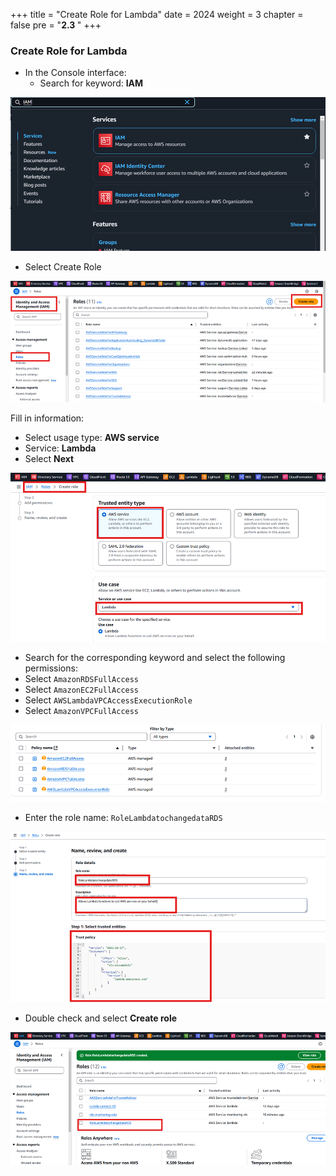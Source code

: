 +++
title = "Create Role for Lambda"
date = 2024
weight = 3
chapter = false
pre = "<b>2.3 </b>"
+++

### Create Role for Lambda

- In the Console interface:
  - Search for keyword: **IAM**

![IAM](/images/2/2_3/1.png?width=90pc)

- Select Create Role

![IAM](/images/2/2_3/2.png?width=90pc)

Fill in information:

- Select usage type: **AWS service**
- Service: **Lambda**
- Select **Next**

![IAM](/images/2/2_3/3.png?width=90pc)

- Search for the corresponding keyword and select the following permissions:
- Select `AmazonRDSFullAccess`
- Select `AmazonEC2FullAccess`
- Select `AWSLambdaVPCAccessExecutionRole`
- Select `AmazonVPCFullAccess`

![IAM](/images/2/2_3/4.png?width=90pc)

- Enter the role name: `RoleLambdatochangedataRDS`

![IAM](/images/2/2_3/5.png?width=90pc)

- Double check and select **Create role**

![IAM](/images/2/2_3/6.png?width=90pc)
